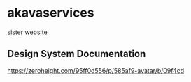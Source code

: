 # akavaservices
sister website

## Design System Documentation
https://zeroheight.com/95ff0d556/p/585af9-avatar/b/09f4cd
